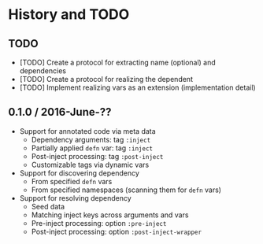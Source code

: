 # History and TODO

## TODO

* [TODO] Create a protocol for extracting name (optional) and dependencies
* [TODO] Create a protocol for realizing the dependent
* [TODO] Implement realizing vars as an extension (implementation detail)


## 0.1.0 / 2016-June-??

* Support for annotated code via meta data
  * Dependency arguments: tag `:inject`
  * Partially applied `defn` var: tag `:inject`
  * Post-inject processing: tag `:post-inject`
  * Customizable tags via dynamic vars
* Support for discovering dependency
  * From specified `defn` vars
  * From specified namespaces (scanning them for `defn` vars)
* Support for resolving dependency
  * Seed data
  * Matching inject keys across arguments and vars
  * Pre-inject processing: option `:pre-inject`
  * Post-inject processing: option `:post-inject-wrapper`
